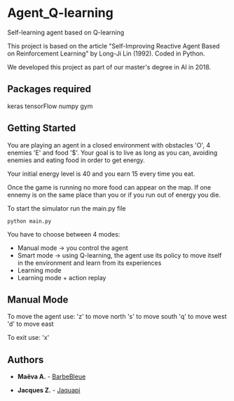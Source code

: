 # Agent_Q-learning
Self-learning agent based on Q-learning

This project is based on the article "Self-Improving Reactive Agent Based on Reinforcement Learning" by Long-Ji Lin (1992).
Coded in Python.

We developed this project as part of our master's degree in AI in 2018.

## Packages required
keras
tensorFlow
numpy
gym

## Getting Started

You are playing an agent in a closed environment with obstacles 'O', 4 enemies 'E' and food '$'.
Your goal is to live as long as you can, avoiding enemies and eating food in order to get energy.

Your initial energy level is 40 and you earn 15 every time you eat.

Once the game is running no more food can appear on the map.
If one ennemy is on the same place than you or if you run out of energy you die.

To start the simulator run the main.py file
```
python main.py
```

You have to choose between 4 modes:
- Manual mode -> you control the agent
- Smart mode -> using Q-learning, the agent use its policy to move itself in the environment and learn from its experiences
- Learning mode 
- Learning mode + action replay

## Manual Mode

To move the agent use:
'z' to move north
's' to move south
'q' to move west
'd' to move east

To exit use:
'x' 

## Authors

* **Maëva A.** - [BarbeBleue](https://github.com/barbebleue)

* **Jacques Z.** - [Jaquapi](https://github.com/jacqueszhong)